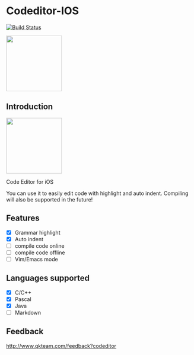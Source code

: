 # Codeditor-IOS
[![Build Status](https://travis-ci.org/QKTeam/Codeditor-IOS.svg?branch=master)](https://travis-ci.org/QKTeam/Codeditor-IOS)

<a href="https://itunes.apple.com/app/codeditor/id1147022827"><img src="https://qkteam.github.io/resources/AppStoreBadge.png" width="150px"></a>

## Introduction
<img src="https://raw.githubusercontent.com/QKTeam/Codeditor-IOS/master/doc/AppIcon.png" width="150px">

Code Editor for iOS

You can use it to easily edit code with highlight and auto indent. Compiling will also be supported in the future!

## Features
- [x] Grammar highlight
- [x] Auto indent
- [ ] compile code online
- [ ] compile code offline
- [ ] Vim/Emacs mode

## Languages supported
- [x] C/C++
- [x] Pascal
- [x] Java
- [ ] Markdown

## Feedback
http://www.qkteam.com/feedback?codeditor
